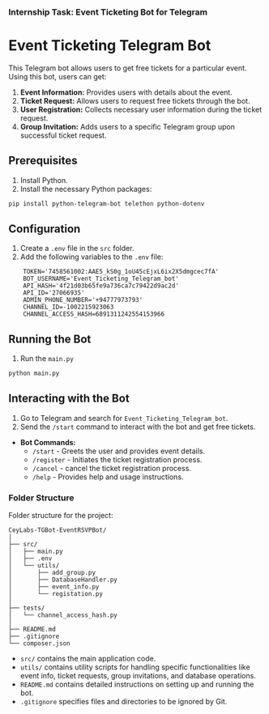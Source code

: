 ### Internship Task: Event Ticketing Bot for Telegram

# Event Ticketing Telegram Bot

This Telegram bot allows users to get free tickets for a particular event. Using this bot, users can get:

1. **Event Information:** Provides users with details about the event.
2. **Ticket Request:** Allows users to request free tickets through the bot.
3. **User Registration:** Collects necessary user information during the ticket request.
4. **Group Invitation:** Adds users to a specific Telegram group upon successful ticket request.

## Prerequisites

1. Install Python.
2. Install the necessary Python packages:

```bash
pip install python-telegram-bot telethon python-dotenv

```
## Configuration

1. Create a `.env` file in the `src` folder.
2. Add the following variables to the `.env` file:

```
    TOKEN='7458561002:AAE5_kS0g_1oU45cEjxL6ix2X5dmgcec7fA'
    BOT_USERNAME='Event_Ticketing_Telegram_bot'
    API_HASH='4f21d03b65fe9a736ca7c79422d9ac2d'
    API_ID='27066935'
    ADMIN_PHONE_NUMBER='+94777973793'
    CHANNEL_ID=-1002215923063
    CHANNEL_ACCESS_HASH=6891311242554153966
```

## Running the Bot

1. Run the `main.py`

```bash
python main.py
```

## Interacting with the Bot

1. Go to Telegram and search for `Event_Ticketing_Telegram_bot`.
2. Send the `/start` command to interact with the bot and get free tickets.

- **Bot Commands:**
  - `/start` - Greets the user and provides event details.
  - `/register` - Initiates the ticket registration process.
  - `/cancel` - cancel the ticket registration process.
  - `/help` - Provides help and usage instructions.


### Folder Structure

Folder structure for the project:

```
CeyLabs-TGBot-EventRSVPBot/
│
├── src/
│   ├── main.py
│   ├── .env
│   └── utils/
│       ├── add_group.py
│       ├── DatabaseHandler.py
│       ├── event_info.py
│       └── registation.py
│
├── tests/
│   └── channel_access_hash.py
│
├── README.md
├── .gitignore
└── composer.json
```

- `src/` contains the main application code.
- `utils/` contains utility scripts for handling specific functionalities like event info, ticket requests, group invitations, and database operations.
- `README.md` contains detailed instructions on setting up and running the bot.
- `.gitignore` specifies files and directories to be ignored by Git.

